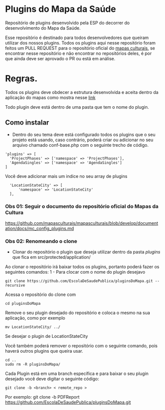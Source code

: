 # Plugins do Mapa da Saúde
Repositório de plugins desenvolvido pela ESP do decorrer do desenvolvimento do Mapa da Saúde.

Esse repositório é destinado para todos desenvolvedores que queiram utilizar dos nossos plugins.
Todos os plugins aqui nesse repositório foram feitos um PULL REQUEST para o repositório oficial do [mapas culturais](https://github.com/mapasculturais), se encontrar nesse repositório e não encontrar no repositórios deles, é por que ainda deve ser aprovado o PR ou está em análise.

# Regras.

Todos os plugins deve obdecer a estrutura desenvolvida e aceita dentro da aplicação do mapas como mostra nesse [link](https://github.com/mapasculturais/mapasculturais-base-project/tree/master/plugins)

Todo plugin deve está dentro de uma pasta que tem o nome do plugin.

## Como instalar
- Dentro do seu tema deve está configurado todos os plugins que o seu projeto está usando, caso contrário, poderá criar ou adicionar no seu arquivo chamado conf-base.php com o seguinte trecho de código.
```
'plugins' => [
  'ProjectPhases' => ['namespace' => 'ProjectPhases'],
  'AgendaSingles' => ['namespace' => 'AgendaSingles']
]
```
Você deve adicionar mais um indice no seu array de plugins
``` 
  'LocationStateCity' => [
      'namespace' => 'LocationStateCity'
  ],
```

### Obs 01: Seguir o documento do repositório oficial do Mapas da Cultura
https://github.com/mapasculturais/mapasculturais/blob/develop/documentation/docs/mc_config_plugins.md

### Obs 02: Renomeando o clone
- Clonar do repositório o plugin que deseja utilizar dentro da pasta *plugins* que fica em src/protected/application/

Ao clonar o repositório irá baixar todos os plugins, portanto poderá fazer os seguintes comandos:
1 - Para clocar com o nome do plugin desejavo
```
git clone https://github.com/EscolaDeSaudePublica/pluginsDoMapa.git --recursive
```
Acessa o repositório do clone com
```
cd pluginsDoMapa
``` 
Remove o seu plugin desejado do repositório e coloca o mesmo na sua aplicação, como por exemplo 
```
mv LocationStateCity/ ../
```
Se desejar o plugin de LocationStateCity

Você também poderá remover o repositório com o seguinte comando, pois haverá outros plugins que queira usar.
```
cd ..
sudo rm -R pluginsDoMapa/
``` 
Cada Plugin está em uma branch específica e para baixar o seu plugin desejado você deve digitar o seguinte código:
```
git clone -b <branch> < remote_repo >
```
Por exemplo: git clone -b PDFReport https://github.com/EscolaDeSaudePublica/pluginsDoMapa.git

